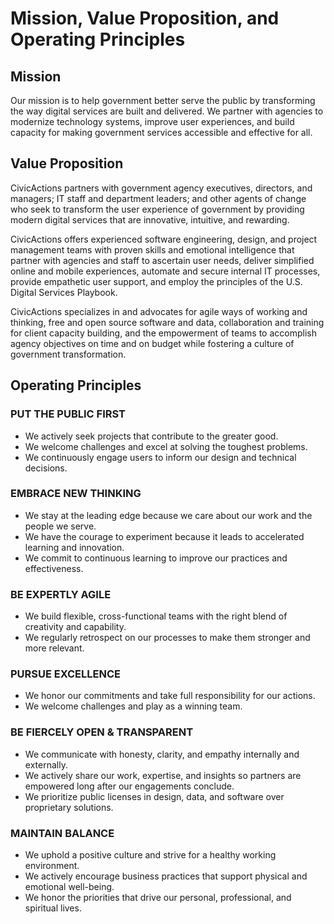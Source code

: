 # Mission, Value Proposition, and Operating Principles

## Mission

Our mission is to help government better serve the public by transforming the way digital services are built and delivered. We partner with agencies to modernize technology systems, improve user experiences, and build capacity for making government services accessible and effective for all.

## Value Proposition

CivicActions partners with government agency executives, directors, and managers; IT staff and department leaders; and other agents of change who seek to transform the user experience of government by providing modern digital services that are innovative, intuitive, and rewarding.

CivicActions offers experienced software engineering, design, and project management teams with proven skills and emotional intelligence that partner with agencies and staff to ascertain user needs, deliver simplified online and mobile experiences, automate and secure internal IT processes, provide empathetic user support, and employ the principles of the U.S. Digital Services Playbook.

CivicActions specializes in and advocates for agile ways of working and thinking, free and open source software and data, collaboration and training for client capacity building, and the empowerment of teams to accomplish agency objectives on time and on budget while fostering a culture of government transformation.

## Operating Principles

### PUT THE PUBLIC FIRST

- We actively seek projects that contribute to the greater good.
- We welcome challenges and excel at solving the toughest problems.
- We continuously engage users to inform our design and technical decisions.

### EMBRACE NEW THINKING

- We stay at the leading edge because we care about our work and the people we serve.
- We have the courage to experiment because it leads to accelerated learning and innovation.
- We commit to continuous learning to improve our practices and effectiveness.

### BE EXPERTLY AGILE

- We build flexible, cross-functional teams with the right blend of creativity and capability.
- We regularly retrospect on our processes to make them stronger and more relevant.

### PURSUE EXCELLENCE

- We honor our commitments and take full responsibility for our actions.
- We welcome challenges and play as a winning team.

### BE FIERCELY OPEN & TRANSPARENT

- We communicate with honesty, clarity, and empathy internally and externally.
- We actively share our work, expertise, and insights so partners are empowered long after our engagements conclude.
- We prioritize public licenses in design, data, and software over proprietary solutions.

### MAINTAIN BALANCE

- We uphold a positive culture and strive for a healthy working environment.
- We actively encourage business practices that support physical and emotional well-being.
- We honor the priorities that drive our personal, professional, and spiritual lives.
